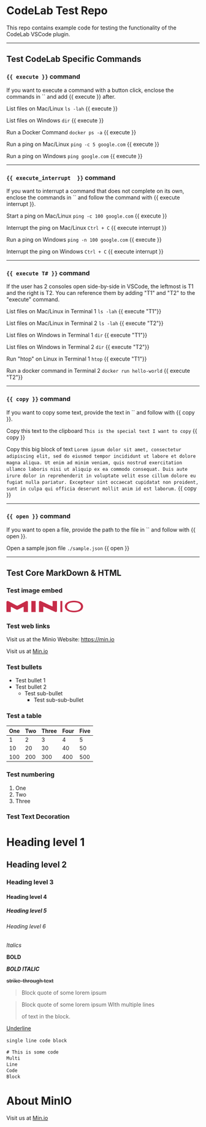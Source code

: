 # CodeLab Test Repo

This repo contains example code for testing the functionality of the CodeLab VSCode plugin.

---

## Test CodeLab Specific Commands

### `{{ execute }}` command

If you want to execute a command with a button click, enclose the commands in `` and add {{ execute }} after.

List files on Mac/Linux
`ls -lah` {{ execute }}

List files on Windows
`dir` {{ execute }}

Run a Docker Command
`docker ps -a` {{ execute }}

Run a ping on Mac/Linux
`ping -c 5 google.com` {{ execute }}

Run a ping on Windows
`ping google.com` {{ execute }}

---

### `{{ execute_interrupt  }}` command

If you want to interrupt a command that does not complete on its own, enclose the commands in `` and follow the command with {{ execute interrupt }}.

Start a ping on Mac/Linux
`ping -c 100 google.com` {{ execute }}

Interrupt the ping on Mac/Linux
`Ctrl + C` {{ execute interrupt }}

Run a ping on Windows
`ping -n 100 google.com` {{ execute }}

Interrupt the ping on Windows
`Ctrl + C` {{ execute interrupt }}

---

### `{{ execute T# }}` command

If the user has 2 consoles open side-by-side in VSCode, the leftmost is T1 and the right is T2. You can reference them by adding "T1" and "T2" to the "execute" command.

List files on Mac/Linux in Terminal 1
`ls -lah` {{ execute "T1"}}

List files on Mac/Linux in Terminal 2
`ls -lah` {{ execute "T2"}}

List files on Windows in Terminal 1
`dir` {{ execute "T1"}}

List files on Windows in Terminal 2
`dir` {{ execute "T2"}}

Run "htop" on Linux in Terminal 1
`htop` {{ execute "T1"}}

Run a docker command in Terminal 2
`docker run hello-world` {{ execute "T2"}}

---

### `{{ copy }}` command

If you want to copy some text, provide the text in `` and follow with {{ copy }}.

Copy this text to the clipboard
`This is the special text I want to copy` {{ copy }}

Copy this big block of text
`Lorem ipsum dolor sit amet, consectetur adipiscing elit, sed do eiusmod tempor incididunt ut labore et dolore magna aliqua. Ut enim ad minim veniam, quis nostrud exercitation ullamco laboris nisi ut aliquip ex ea commodo consequat. Duis aute irure dolor in reprehenderit in voluptate velit esse cillum dolore eu fugiat nulla pariatur. Excepteur sint occaecat cupidatat non proident, sunt in culpa qui officia deserunt mollit anim id est laborum.` {{ copy }}

---

### `{{ open }}` command

If you want to open a file, provide the path to the file in `` and follow with {{ open }}.

Open a sample json file
`./sample.json` {{ open }}

---

## Test Core MarkDown & HTML

### Test image embed
<img title="minio logo" alt="minio logo" src="minio.png" width="200">

### Test web links

Visit us at the Minio Website: https://min.io

Visit us at [Min.io](http://min.io)

### Test bullets

- Test bullet 1
- Test bullet 2
  - Test sub-bullet
    - Test sub-sub-bullet

### Test a table

| One  | Two  |  Three  | Four  | Five  |
|---|---|---|---|---|
| 1  |  2 |  3 |  4 | 5  |
|  10 | 20  | 30  | 40  |  50 |
| 100  | 200  | 300  | 400  | 500  |

### Test numbering

1. One
2. Two
3. Three

### Test Text Decoration

# Heading level 1

## Heading level 2

### Heading level 3

#### Heading level 4

##### Heading level 5

###### Heading level 6

*Italics*

**BOLD**

***BOLD ITALIC***

~~strike-through text~~

> Block quote of some lorem ipsum

> Block quote of some lorem ipsum
> WIth multiple lines
>
> of text in the block.

<u> Underline </u> 

`single line code block`

```
# This is some code
Multi
Line
Code
Block
```


# About MinIO

Visit us at [Min.io](http://min.io)